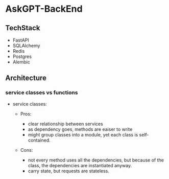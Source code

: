 # AskGPT-BackEnd

## TechStack

- FastAPI
- SQLAlchemy
- Redis
- Postgres
- Alembic

## Architecture

### service classes vs functions

- service classes:
  - Pros:
    - clear relationship between services
    - as dependency goes, methods are eaiser to write
    - might group classes into a module, yet each class is self-contained.

  - Cons:
    - not every method uses all the dependencies, but because of the class, the dependencies are instantiated anyway.
    - carry state, but requests are stateless.
